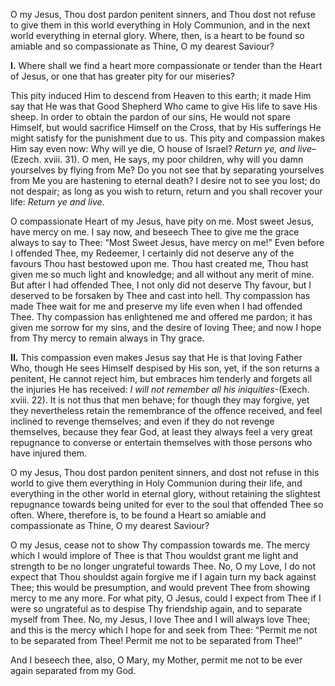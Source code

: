 
O my Jesus, Thou dost pardon penitent sinners, and Thou dost not refuse to give them in this world everything in Holy Communion, and in the next world everything in eternal glory. Where, then, is a heart to be found so amiable and so compassionate as Thine, O my dearest Saviour?

**I\.** Where shall we find a heart more compassionate or tender than the Heart of Jesus, or one that has greater pity for our miseries?

This pity induced Him to descend from Heaven to this earth; it made Him say that He was that Good Shepherd Who came to give His life to save His sheep. In order to obtain the pardon of our sins, He would not spare Himself, but would sacrifice Himself on the Cross, that by His sufferings He might satisfy for the punishment due to us. This pity and compassion makes Him say even now: Why will ye die, O house of Israel? _Return ye, and live_–(Ezech. xviii. 31). O men, He says, my poor children, why will you damn yourselves by flying from Me? Do you not see that by separating yourselves from Me you are hastening to eternal death? I desire not to see you lost; do not despair; as long as you wish to return, return and you shall recover your life: _Return ye and live_.

O compassionate Heart of my Jesus, have pity on me. Most sweet Jesus, have mercy on me. I say now, and beseech Thee to give me the grace always to say to Thee: “Most Sweet Jesus, have mercy on me!” Even before I offended Thee, my Redeemer, I certainly did not deserve any of the favours Thou hast bestowed upon me. Thou hast created me, Thou hast given me so much light and knowledge; and all without any merit of mine. But after I had offended Thee, I not only did not deserve Thy favour, but I deserved to be forsaken by Thee and cast into hell. Thy compassion has made Thee wait for me and preserve my life even when I had offended Thee. Thy compassion has enlightened me and offered me pardon; it has given me sorrow for my sins, and the desire of loving Thee; and now I hope from Thy mercy to remain always in Thy grace.

**II\.** This compassion even makes Jesus say that He is that loving Father Who, though He sees Himself despised by His son, yet, if the son returns a penitent, He cannot reject him, but embraces him tenderly and forgets all the injuries He has received: _I will not remember all his iniquities_-(Exech. xviii. 22). It is not thus that men behave; for though they may forgive, yet they nevertheless retain the remembrance of the offence received, and feel inclined to revenge themselves; and even if they do not revenge themselves, because they fear God, at least they always feel a very great repugnance to converse or entertain themselves with those persons who have injured them.

O my Jesus, Thou dost pardon penitent sinners, and dost not refuse in this world to give them everything in Holy Communion during their life, and everything in the other world in eternal glory, without retaining the slightest repugnance towards being united for ever to the soul that offended Thee so often. Where, therefore is, to be found a Heart so amiable and compassionate as Thine, O my dearest Saviour?

O my Jesus, cease not to show Thy compassion towards me. The mercy which I would implore of Thee is that Thou wouldst grant me light and strength to be no longer ungrateful towards Thee. No, O my Love, I do not expect that Thou shouldst again forgive me if I again turn my back against Thee; this would be presumption, and would prevent Thee from showing mercy to me any more. For what pity, O Jesus, could I expect from Thee if I were so ungrateful as to despise Thy friendship again, and to separate myself from Thee. No, my Jesus, I love Thee and I will always love Thee; and this is the mercy which I hope for and seek from Thee: “Permit me not to be separated from Thee! Permit me not to be separated from Thee!”

And I beseech thee, also, O Mary, my Mother, permit me not to be ever again separated from my God.

